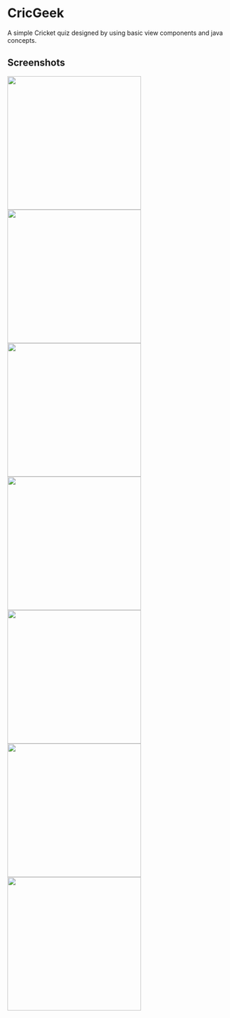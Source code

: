 # CricGeek
A simple Cricket quiz designed by using basic view components and java concepts.

## Screenshots

<img src="CrickGeek_StartScreen.png" width="300"> <img src="CrickGeek_RadioButtonQuestion.png" width="300">  <img src="CrickGeek_CheckboxQuestion.png" width="300">
<img src="CrickGeek_FreeTextQuestion.png" width="300">  <img src="CrickGeek_EmailAlertDialog.png" width="300">  <img src="CrickGeek_ScoreToast.png" width="300">
<img src="CrickGeek_EmailScreen.png" width="300">

